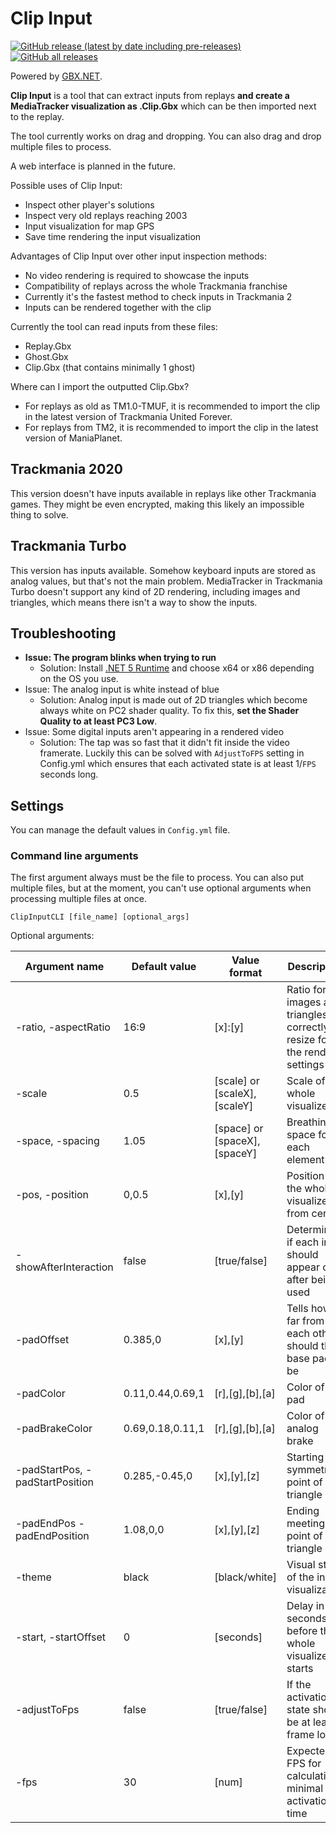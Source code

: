 # Clip Input

[![GitHub release (latest by date including pre-releases)](https://img.shields.io/github/v/release/BigBang1112-cz/clip-input?include_prereleases&style=for-the-badge)](https://github.com/BigBang1112-cz/clip-input/releases)
[![GitHub all releases](https://img.shields.io/github/downloads/BigBang1112-cz/clip-input/total?style=for-the-badge)](https://github.com/BigBang1112-cz/clip-input/releases)

Powered by [GBX.NET](https://github.com/BigBang1112/gbx-net).

**Clip Input** is a tool that can extract inputs from replays **and create a MediaTracker visualization as .Clip.Gbx** which can be then imported next to the replay.

The tool currently works on drag and dropping. You can also drag and drop multiple files to process.

A web interface is planned in the future.

Possible uses of Clip Input:
- Inspect other player's solutions
- Inspect very old replays reaching 2003
- Input visualization for map GPS
- Save time rendering the input visualization

Advantages of Clip Input over other input inspection methods:
- No video rendering is required to showcase the inputs
- Compatibility of replays across the whole Trackmania franchise
- Currently it's the fastest method to check inputs in Trackmania 2
- Inputs can be rendered together with the clip

Currently the tool can read inputs from these files:
- Replay.Gbx
- Ghost.Gbx
- Clip.Gbx (that contains minimally 1 ghost)

Where can I import the outputted Clip.Gbx?
- For replays as old as TM1.0-TMUF, it is recommended to import the clip in the latest version of Trackmania United Forever.
- For replays from TM2, it is recommended to import the clip in the latest version of ManiaPlanet.

## Trackmania 2020

This version doesn't have inputs available in replays like other Trackmania games. They might be even encrypted, making this likely an impossible thing to solve.

## Trackmania Turbo

This version has inputs available. Somehow keyboard inputs are stored as analog values, but that's not the main problem. MediaTracker in Trackmania Turbo doesn't support any kind of 2D rendering, including images and triangles, which means there isn't a way to show the inputs.

## Troubleshooting

- **Issue: The program blinks when trying to run**
  - Solution: Install [.NET 5 Runtime](https://dotnet.microsoft.com/download/dotnet/5.0/runtime) and choose x64 or x86 depending on the OS you use.
- Issue: The analog input is white instead of blue
  - Solution: Analog input is made out of 2D triangles which become always white on PC2 shader quality. To fix this, **set the Shader Quality to at least PC3 Low**.
- Issue: Some digital inputs aren't appearing in a rendered video
  - Solution: The tap was so fast that it didn't fit inside the video framerate. Luckily this can be solved with `AdjustToFPS` setting in Config.yml which ensures that each activated state is at least 1/`FPS` seconds long.

## Settings

You can manage the default values in `Config.yml` file.

### Command line arguments

The first argument always must be the file to process. You can also put multiple files, but at the moment, you can't use optional arguments when processing multiple files at once.

```
ClipInputCLI [file_name] [optional_args]
```

Optional arguments:

| Argument name | Default value | Value format | Description
| --- | --- | --- | ---
| -ratio, -aspectRatio | 16:9 | \[x\]:\[y\] | Ratio for images and triangles to correctly resize for the render settings
| -scale | 0.5 | \[scale\] or \[scaleX\],\[scaleY\] | Scale of the whole visualizer
| -space, -spacing | 1.05 | \[space\] or \[spaceX\],\[spaceY\] | Breathing space for each element
| -pos, -position | 0,0.5 | \[x\],\[y\] | Position of the whole visualizer from center
| -showAfterInteraction | false | \[true/false\] | Determines if each input should appear only after being used
| -padOffset | 0.385,0 | \[x],\[y\] | Tells how far from each other should the base pads be
| -padColor | 0.11,0.44,0.69,1 | \[r],\[g\],\[b\],\[a\] | Color of the pad
| -padBrakeColor | 0.69,0.18,0.11,1 | \[r],\[g\],\[b\],\[a\] | Color of the analog brake
| -padStartPos, -padStartPosition | 0.285,-0.45,0 | \[x\],\[y\],\[z\] | Starting symmetric point of the triangle
| -padEndPos -padEndPosition | 1.08,0,0 | \[x\],\[y\],\[z\] | Ending meeting point of the triangle
| -theme | black | \[black/white\] | Visual style of the input visualization
| -start, -startOffset | 0 | \[seconds\] | Delay in seconds before the whole visualizer starts
| -adjustToFps | false | \[true/false\] | If the activation state should be at least a frame long
| -fps | 30 | \[num\] | Expected FPS for calculating minimal activation time